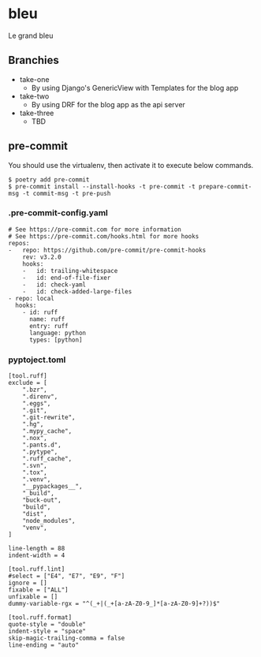 # bleu
Le grand bleu

## Branchies
- take-one
  - By using Django's GenericView with Templates for the blog app
- take-two
  - By using DRF for the blog app as the api server
- take-three
  - TBD

## pre-commit
You should use the virtualenv, then activate it to execute below commands.
```
$ poetry add pre-commit
$ pre-commit install --install-hooks -t pre-commit -t prepare-commit-msg -t commit-msg -t pre-push
```

### .pre-commit-config.yaml
```
# See https://pre-commit.com for more information
# See https://pre-commit.com/hooks.html for more hooks
repos:
-   repo: https://github.com/pre-commit/pre-commit-hooks
    rev: v3.2.0
    hooks:
    -   id: trailing-whitespace
    -   id: end-of-file-fixer
    -   id: check-yaml
    -   id: check-added-large-files
- repo: local
  hooks:
    - id: ruff
      name: ruff
      entry: ruff
      language: python
      types: [python]
```

### pyptoject.toml
```
[tool.ruff]
exclude = [
    ".bzr",
    ".direnv",
    ".eggs",
    ".git",
    ".git-rewrite",
    ".hg",
    ".mypy_cache",
    ".nox",
    ".pants.d",
    ".pytype",
    ".ruff_cache",
    ".svn",
    ".tox",
    ".venv",
    "__pypackages__",
    "_build",
    "buck-out",
    "build",
    "dist",
    "node_modules",
    "venv",
]

line-length = 88
indent-width = 4

[tool.ruff.lint]
#select = ["E4", "E7", "E9", "F"]
ignore = []
fixable = ["ALL"]
unfixable = []
dummy-variable-rgx = "^(_+|(_+[a-zA-Z0-9_]*[a-zA-Z0-9]+?))$"

[tool.ruff.format]
quote-style = "double"
indent-style = "space"
skip-magic-trailing-comma = false
line-ending = "auto"
```
